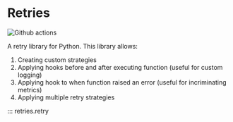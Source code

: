 # Retries

![Github actions](https://github.com/benmezger/pyretries/actions/workflows/main.yml/badge.svg)

A retry library for Python. This library allows:

1. Creating custom strategies
1. Applying hooks before and after executing function (useful for custom logging)
1. Applying hook to when function raised an error (useful for incriminating metrics)
1. Applying multiple retry strategies

::: retries.retry
